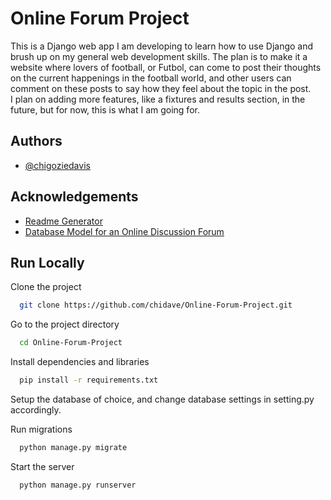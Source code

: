 
# Online Forum Project

This is a Django web app I am developing to learn how to use Django 
and brush up on my general web development skills. The plan is to make 
it a website where lovers of football, or Futbol, can come to post their 
thoughts on the current happenings in the football world, and other 
users can comment on these posts to say how they feel about the topic 
in the post.  
I plan on adding more features, like a fixtures and results section, in 
the future, but for now, this is what I am going for.


## Authors

- [@chigoziedavis](https://www.github.com/chidave)


## Acknowledgements

 - [Readme Generator](https://readme.so)
 - [Database Model for an Online Discussion Forum](https://vertabelo.com/blog/database-model-for-an-online-discussion-forum-part-1/)


## Run Locally

Clone the project

```bash
  git clone https://github.com/chidave/Online-Forum-Project.git
```

Go to the project directory

```bash
  cd Online-Forum-Project
```

Install dependencies and libraries

```bash
  pip install -r requirements.txt
```

Setup the database of choice, and change database settings in 
setting.py accordingly.

Run migrations

```bash
  python manage.py migrate
```

Start the server

```bash
  python manage.py runserver
```

